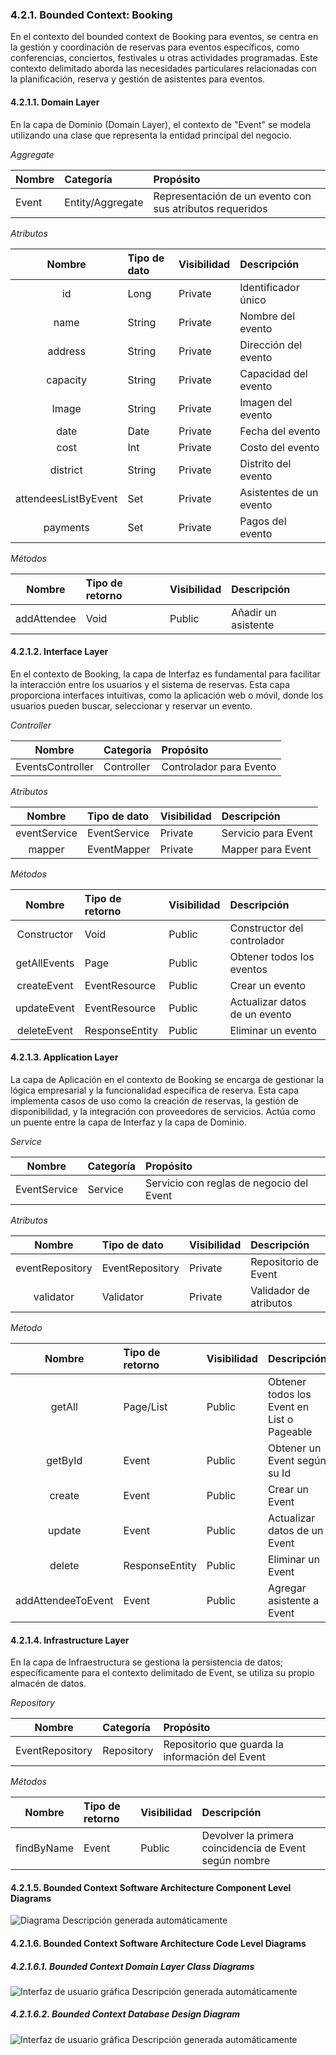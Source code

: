 ### 4.2.1. Bounded Context:  Booking    

En el contexto del bounded context de Booking para eventos, se centra en la gestión y coordinación de reservas para eventos específicos, como conferencias, conciertos, festivales u otras actividades programadas. Este contexto delimitado aborda las necesidades particulares relacionadas con la planificación, reserva y gestión de asistentes para eventos.            

#### 4.2.1.1. Domain Layer

En la capa de Dominio (Domain Layer), el contexto de "Event" se modela utilizando una clase que representa la entidad principal del negocio.

*Aggregate*

| **Nombre**      | **Categoría**     |**Propósito**|
|:--------------------------------------| :- | :- |
|        Event         | Entity/Aggregate  |Representación de un evento con sus atributos requeridos ||

*Atributos*

|      **Nombre**      | **Tipo de dato**  |**Visibilidad**|**Descripción**|
|:--------------------:|:------------------| :- | :- |
|          id          | Long              |Private|Identificador único|
|         name         | String            |Private|Nombre del evento|
|       address        | String            |Private|Dirección del evento|
|       capacity       | String            |Private|Capacidad del evento|
|        Image         | String            |Private|Imagen del evento|
|         date         | Date              |Private|Fecha del evento|
|         cost         | Int               |Private|Costo del evento|
|       district       | String            |Private|Distrito del evento|
| attendeesListByEvent | Set               |Private|Asistentes de un evento|
|       payments       | Set               |Private|Pagos del evento|

*Métodos* 

| **Nombre**       | **Tipo de retorno**|**Visibilidad**|**Descripción**|
|:----------------:|:------------------| :- | :- |
|   addAttendee    | Void              |Public|Añadir un asistente|

#### 4.2.1.2. Interface Layer

En el contexto de Booking, la capa de Interfaz es fundamental para facilitar la interacción entre los usuarios y el sistema de reservas. Esta capa proporciona interfaces intuitivas, como la aplicación web o móvil, donde los usuarios pueden buscar, seleccionar y reservar un evento.

*Controller*

|**Nombre**|**Categoría**|**Propósito**|
| :-: | :- | :- |
|EventsController|Controller|Controlador para  Evento|

*Atributos*

|**Nombre**|**Tipo de dato**|**Visibilidad**|**Descripción**|
| :-: | :- | :- | :- |
|eventService|EventService|Private|Servicio para Event|
|mapper|EventMapper|Private|Mapper para Event|

*Métodos*

|**Nombre**|**Tipo de retorno**|**Visibilidad**|**Descripción**|
| :-: | :- | :- | :- |
|Constructor|Void|Public|Constructor del controlador|
|getAllEvents|Page|Public|Obtener todos los eventos|
|createEvent|EventResource|Public|Crear un evento|
|updateEvent|EventResource|Public|Actualizar datos de un evento|
|deleteEvent|ResponseEntity|Public|Eliminar un evento|

#### 4.2.1.3. Application Layer

La capa de Aplicación en el contexto de Booking se encarga de gestionar la lógica empresarial y la funcionalidad específica de reserva. Esta capa implementa casos de uso como la creación de reservas, la gestión de disponibilidad, y la integración con proveedores de servicios. Actúa como un puente entre la capa de Interfaz y la capa de Dominio.

*Service*

|**Nombre**|**Categoría**|**Propósito**|
| :-: | :- | :- |
|EventService|Service|Servicio con reglas de negocio del Event|

*Atributos*

|**Nombre**|**Tipo de dato**|**Visibilidad**|**Descripción**|
| :-: | :- | :- | :- |
|eventRepository|EventRepository|Private|Repositorio de Event|
|validator|Validator|Private|Validador de atributos|

*Método*

|**Nombre**|**Tipo de retorno**|**Visibilidad**|**Descripción**|
| :-: | :- | :- | :- |
|getAll|Page/List|Public|Obtener todos los Event en List o Pageable|
|getById|Event|Public|Obtener un Event según su Id|
|create|Event|Public|Crear un Event|
|update|Event|Public|Actualizar datos de un Event|
|delete |ResponseEntity|Public|Eliminar un Event|
|addAttendeeToEvent|Event|Public|Agregar asistente a Event|


#### 4.2.1.4. Infrastructure Layer

En la capa de Infraestructura se gestiona la persistencia de datos; específicamente para el contexto delimitado de Event, se utiliza su propio almacén de datos.

*Repository*

|**Nombre**|**Categoría**|**Propósito**|
| :-: | :- | :- |
|EventRepository|Repository|Repositorio que guarda la información del Event|

*Métodos*

|**Nombre**|**Tipo de retorno**|**Visibilidad**|**Descripción**|
| :-: | :- | :- | :- |
|findByName|Event|Public|Devolver la primera coincidencia de Event según nombre|



#### 4.2.1.5. Bounded Context Software Architecture Component Level Diagrams

![Diagrama Descripción generada automáticamente](Aspose.Words.2fb0ddb5-1691-49c4-982a-8d6c2ef2b3e0.001.png)

#### 4.2.1.6. Bounded Context Software Architecture Code Level Diagrams

##### 4.2.1.6.1. Bounded Context Domain Layer Class Diagrams

![Interfaz de usuario gráfica Descripción generada automáticamente](Aspose.Words.2fb0ddb5-1691-49c4-982a-8d6c2ef2b3e0.002.png)


##### 4.2.1.6.2. Bounded Context Database Design Diagram

![Interfaz de usuario gráfica Descripción generada automáticamente](Aspose.Words.2fb0ddb5-1691-49c4-982a-8d6c2ef2b3e0.003.png)
